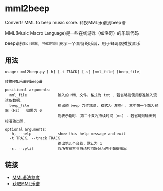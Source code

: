 # mml2beep
Converts MML to beep music score. 转换MML乐谱到beep谱

MML(Music Macro Language)是一些在线游戏（如洛奇）的乐谱代码

beep谱指以`[频率, 持续时间]`表示一个音符的乐谱，用于蜂鸣器播放音乐

## 用法

```
usage: mml2beep.py [-h] [-t TRACK] [-s] [mml_file] [beep_file]

转换MML乐谱到beep谱

positional arguments:
  mml_file              输入的 MML 文件，格式为 txt . 若省略则使用标准输入流读取数据.
  beep_file             输出的 beep 文件路径, 格式为 JSON . 其中第一个数为频率 (Hz) , 如果为 0
                        则表示延时. 第二个数为持续时间 (ms) . 若省略则输出到标准输出流.

optional arguments:
  -h, --help            show this help message and exit
  -t TRACK, --track TRACK
                        输出第几个音轨，默认为 1
  -s, --split           将所有频率与持续时间拆分为两个数组输出
```

## 链接

* [MML语法参考](https://mabinogi.fws.tw/ac_com_annzyral.php)
* [获取MML乐谱](https://mabinogi.fws.tw/ac_comproser.php)
